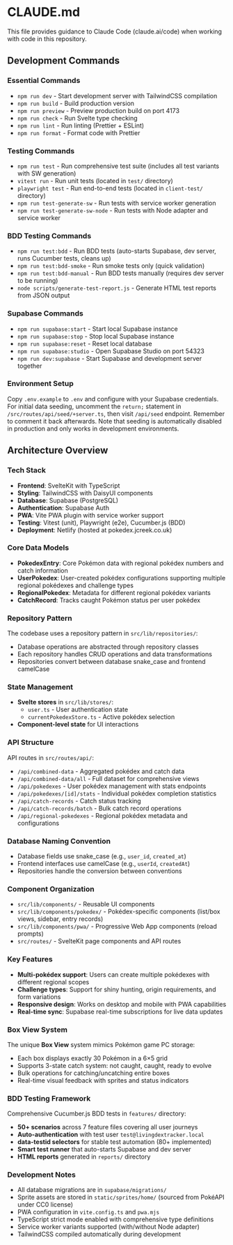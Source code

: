 # CLAUDE.md

This file provides guidance to Claude Code (claude.ai/code) when working with code in this repository.

## Development Commands

### Essential Commands

- `npm run dev` - Start development server with TailwindCSS compilation
- `npm run build` - Build production version
- `npm run preview` - Preview production build on port 4173
- `npm run check` - Run Svelte type checking
- `npm run lint` - Run linting (Prettier + ESLint)
- `npm run format` - Format code with Prettier

### Testing Commands

- `npm run test` - Run comprehensive test suite (includes all test variants with SW generation)
- `vitest run` - Run unit tests (located in `test/` directory)
- `playwright test` - Run end-to-end tests (located in `client-test/` directory)
- `npm run test-generate-sw` - Run tests with service worker generation
- `npm run test-generate-sw-node` - Run tests with Node adapter and service worker

### BDD Testing Commands

- `npm run test:bdd` - Run BDD tests (auto-starts Supabase, dev server, runs Cucumber tests, cleans up)
- `npm run test:bdd-smoke` - Run smoke tests only (quick validation)
- `npm run test:bdd-manual` - Run BDD tests manually (requires dev server to be running)
- `node scripts/generate-test-report.js` - Generate HTML test reports from JSON output

### Supabase Commands

- `npm run supabase:start` - Start local Supabase instance
- `npm run supabase:stop` - Stop local Supabase instance
- `npm run supabase:reset` - Reset local database
- `npm run supabase:studio` - Open Supabase Studio on port 54323
- `npm run dev:supabase` - Start Supabase and development server together

### Environment Setup

Copy `.env.example` to `.env` and configure with your Supabase credentials. For initial data seeding, uncomment the `return;` statement in `/src/routes/api/seed/+server.ts`, then visit `/api/seed` endpoint. Remember to comment it back afterwards. Note that seeding is automatically disabled in production and only works in development environments.

## Architecture Overview

### Tech Stack

- **Frontend**: SvelteKit with TypeScript
- **Styling**: TailwindCSS with DaisyUI components
- **Database**: Supabase (PostgreSQL)
- **Authentication**: Supabase Auth
- **PWA**: Vite PWA plugin with service worker support
- **Testing**: Vitest (unit), Playwright (e2e), Cucumber.js (BDD)
- **Deployment**: Netlify (hosted at pokedex.jcreek.co.uk)

### Core Data Models

- **PokedexEntry**: Core Pokémon data with regional pokédex numbers and catch information
- **UserPokedex**: User-created pokédex configurations supporting multiple regional pokédexes and challenge types
- **RegionalPokedex**: Metadata for different regional pokédex variants
- **CatchRecord**: Tracks caught Pokémon status per user pokédex

### Repository Pattern

The codebase uses a repository pattern in `src/lib/repositories/`:

- Database operations are abstracted through repository classes
- Each repository handles CRUD operations and data transformations
- Repositories convert between database snake_case and frontend camelCase

### State Management

- **Svelte stores** in `src/lib/stores/`:
  - `user.ts` - User authentication state
  - `currentPokedexStore.ts` - Active pokédex selection
- **Component-level state** for UI interactions

### API Structure

API routes in `src/routes/api/`:

- `/api/combined-data` - Aggregated pokédex and catch data
- `/api/combined-data/all` - Full dataset for comprehensive views
- `/api/pokedexes` - User pokédex management with stats endpoints
- `/api/pokedexes/[id]/stats` - Individual pokédex completion statistics
- `/api/catch-records` - Catch status tracking
- `/api/catch-records/batch` - Bulk catch record operations
- `/api/regional-pokedexes` - Regional pokédex metadata and configurations

### Database Naming Convention

- Database fields use snake_case (e.g., `user_id`, `created_at`)
- Frontend interfaces use camelCase (e.g., `userId`, `createdAt`)
- Repositories handle the conversion between conventions

### Component Organization

- `src/lib/components/` - Reusable UI components
- `src/lib/components/pokedex/` - Pokédex-specific components (list/box views, sidebar, entry records)
- `src/lib/components/pwa/` - Progressive Web App components (reload prompts)
- `src/routes/` - SvelteKit page components and API routes

### Key Features

- **Multi-pokédex support**: Users can create multiple pokédexes with different regional scopes
- **Challenge types**: Support for shiny hunting, origin requirements, and form variations
- **Responsive design**: Works on desktop and mobile with PWA capabilities
- **Real-time sync**: Supabase real-time subscriptions for live data updates

### Box View System

The unique **Box View** system mimics Pokémon game PC storage:

- Each box displays exactly 30 Pokémon in a 6×5 grid
- Supports 3-state catch system: not caught, caught, ready to evolve
- Bulk operations for catching/uncatching entire boxes
- Real-time visual feedback with sprites and status indicators

### BDD Testing Framework

Comprehensive Cucumber.js BDD tests in `features/` directory:

- **50+ scenarios** across 7 feature files covering all user journeys
- **Auto-authentication** with test user `test@livingdextracker.local`
- **data-testid selectors** for stable test automation (80+ implemented)
- **Smart test runner** that auto-starts Supabase and dev server
- **HTML reports** generated in `reports/` directory

### Development Notes

- All database migrations are in `supabase/migrations/`
- Sprite assets are stored in `static/sprites/home/` (sourced from PokéAPI under CC0 license)
- PWA configuration in `vite.config.ts` and `pwa.mjs`
- TypeScript strict mode enabled with comprehensive type definitions
- Service worker variants supported (with/without Node adapter)
- TailwindCSS compiled automatically during development
